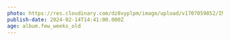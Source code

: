 ```yaml
---
photo: https://res.cloudinary.com/dz8vyplpm/image/upload/v1707059852/IMG_8373_kxes58.jpg
publish-date: 2024-02-14T14:41:00.000Z
age: album.few_weeks_old
---
```


